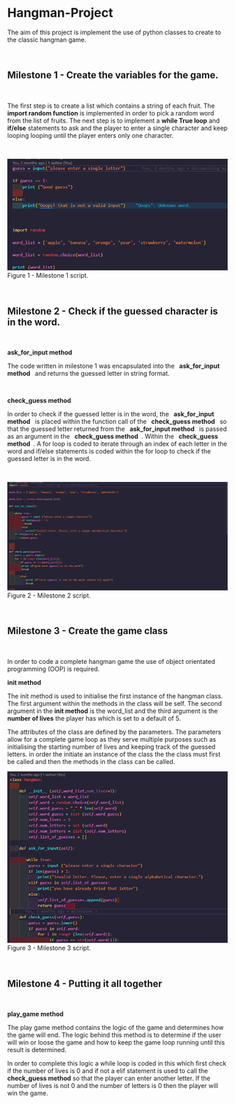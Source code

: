 # Hangman-Project


The aim of this project is implement the use of python classes to create to the classic hangman game. 

&nbsp;

## Milestone 1 - Create the variables for the game. 
&nbsp;


The first step is to create a list which contains a string of each fruit. The __import random function__ is implemented in order to pick a random word from the list of fruits.  The next step is to implement a __while True loop__ and __if/else__ statements to ask and the player to enter a single character and keep looping looping until the player enters only one character.

&nbsp;

![Alt text](Project_Images/Milstone%201.PNG)
Figure 1 - Milestone 1 script.

&nbsp;
## Milestone 2 - Check if the guessed character is in the word.
&nbsp;

__ask_for_input method__
&nbsp;

The code written in milestone 1 was encapsulated into the &ensp;__ask_for_input method__&ensp; and returns the guessed letter in string format.

&nbsp;

__check_guess method__

In order to check if the guessed letter is in the word, the &ensp;__ask_for_input method__&ensp; is placed within the function call of the &ensp;__check_guess method__&ensp; so that 
the guessed letter returned from the &ensp;__ask_for_input method__&ensp; is passed as an argument in the  &ensp;__check_guess method__&ensp;. Within the &ensp;__check_guess method__&ensp;. A for loop is coded to iterate through an index of each letter in the word and if/else statements is coded within the for loop to check if the guessed letter is in the word.

&nbsp;

![Alt text](Project_Images/Milstone%202.PNG)
Figure 2 - Milestone 2 script.

&nbsp;

## Milestone 3 - Create the game class

&nbsp;

In order to code a complete hangman game the use of object orientated programming (OOP) is required.
&nbsp;

__init method__

The init method is used to initialise the first instance of the hangman class. The first argument within the methods in the class will be self. The second argument in the __init method__ is the word_list and the third argument is the __number of lives__ the player has which is set to a default of 5.

The attributes of the class are defined by the parameters. The parameters allow for a complete game loop as they serve multiple purposes such as initialising the starting number of lives and keeping track of the guessed letters. in order the initiate an instance of the class the the class must first be called and then the methods in the class can be called. 

![Alt text](Project_Images/Milstone%203.PNG)
Figure 3 - Milestone 3 script.



&nbsp;


## Milestone 4 - Putting it all together
&nbsp;

__play_game method__

The play game method contains the logic of the game and determines how the game will end.
The logic behind this method is to determine if the user will win or loose the game and how to keep the game loop running until this result is determined.

In order to complete this logic a while loop is coded in this which first check if the number of lives is 0 and if not a elif statement is used to call the __check_guess method__ so that the player can enter another letter. If the number of lives is not 0 and the number of letters is 0 then the player will win the game.